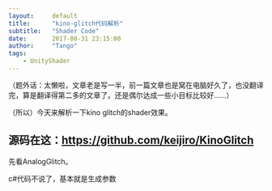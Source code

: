 ```yaml
---
layout:     default
title:      "kino-glitch代码解析"
subtitle:   "Shader Code"
date:       2017-08-31 23:15:00
author:     "Tango"
tags:
    - UnityShader
---
```



（题外话：太懒啦，文章老是写一半，前一篇文章也是窝在电脑好久了，也没翻译完，算是翻译得第二多的文章了。还是偶尔达成一些小目标比较好……）

（所以）今天来解析一下kino glitch的shader效果。

## 源码在这：https://github.com/keijiro/KinoGlitch

先看AnalogGlitch。

c#代码不说了，基本就是生成参数